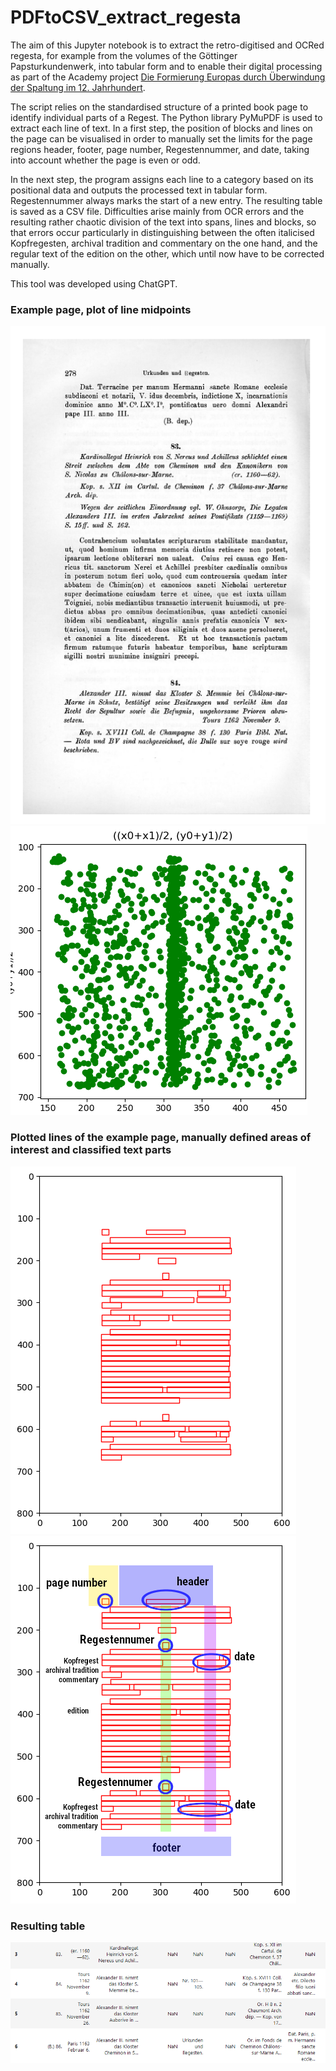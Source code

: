 # PDFtoCSV_extract_regesta
The aim of this Jupyter notebook is to extract the retro-digitised and OCRed regesta, for example from the volumes of the Göttinger Papsturkundenwerk, into tabular form and to enable their digital processing as part of the Academy project [Die Formierung Europas durch Überwindung der Spaltung im 12. Jahrhundert](https://formierung-europas.uni-koeln.de/).

The script relies on the standardised structure of a printed book page to identify individual parts of a Regest. The Python library PyMuPDF is used to extract each line of text. In a first step, the position of blocks and lines on the page can be visualised in order to manually set the limits for the page regions header, footer, page number, Regestennummer, and date, taking into account whether the page is even or odd.

In the next step, the program assigns each line to a category based on its positional data and outputs the processed text in tabular form. Regestennummer always marks the start of a new entry. The resulting table is saved as a CSV file.
Difficulties arise mainly from OCR errors and the resulting rather chaotic division of the text into spans, lines and blocks, so that errors occur particularly in distinguishing between the often italicised Kopfregesten, archival tradition and commentary on the one hand, and the regular text of the edition on the other, which until now have to be corrected manually.

This tool was developed using ChatGPT.

### Example page, plot of line midpoints
![](https://github.com/SGensicke/PDFtoCSV_extract_regesta/blob/main/images/example_page_PUU_Frankreich_I.png "example page") ![](https://github.com/SGensicke/PDFtoCSV_extract_regesta/blob/main/images/plot_line_midpoints_of_50_left_pages.png)

### Plotted lines of the example page, manually defined areas of interest and classified text parts
![](https://github.com/SGensicke/PDFtoCSV_extract_regesta/blob/main/images/plot_line_bbox.png) ![](https://github.com/SGensicke/PDFtoCSV_extract_regesta/blob/main/images/plot_line_bbox_page_regions.png)

### Resulting table
![](https://github.com/SGensicke/PDFtoCSV_extract_regesta/blob/main/images/result_table.png)
